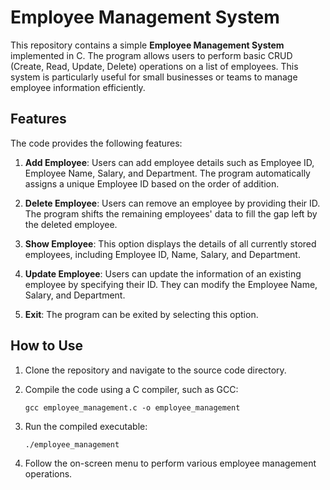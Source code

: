 # Employee Management System

This repository contains a simple **Employee Management System** implemented in C. The program allows users to perform basic CRUD (Create, Read, Update, Delete) operations on a list of employees. This system is particularly useful for small businesses or teams to manage employee information efficiently.

## Features

The code provides the following features:

1. **Add Employee**: Users can add employee details such as Employee ID, Employee Name, Salary, and Department. The program automatically assigns a unique Employee ID based on the order of addition.

2. **Delete Employee**: Users can remove an employee by providing their ID. The program shifts the remaining employees' data to fill the gap left by the deleted employee.

3. **Show Employee**: This option displays the details of all currently stored employees, including Employee ID, Name, Salary, and Department.

4. **Update Employee**: Users can update the information of an existing employee by specifying their ID. They can modify the Employee Name, Salary, and Department.

5. **Exit**: The program can be exited by selecting this option.

## How to Use

1. Clone the repository and navigate to the source code directory.

2. Compile the code using a C compiler, such as GCC:
   ```
   gcc employee_management.c -o employee_management
   ```

3. Run the compiled executable:
   ```
   ./employee_management
   ```

4. Follow the on-screen menu to perform various employee management operations.

